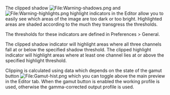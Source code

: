 The clipped shadow
![<File:Warning-shadows.png>](Warning-shadows.png "File:Warning-shadows.png")
and
![<File:Warning-highlights.png>](Warning-highlights.png "File:Warning-highlights.png")
highlight indicators in the Editor allow you to easily see which areas
of the image are too dark or too bright. Highlighted areas are shaded
according to the much they transgress the thresholds.

The thresholds for these indicators are defined in Preferences \>
General.

The clipped shadow indicator will highlight areas where all three
channels fall at or below the specified shadow threshold. The clipped
highlight indicator will highlight areas where at least one channel lies
at or above the specified highlight threshold.

Clipping is calculated using data which depends on the state of the
gamut button
![<File:Gamut-hist.png>](Gamut-hist.png "File:Gamut-hist.png") which you
can toggle above the main preview in the Editor tab. When the gamut
button is enabled the working profile is used, otherwise the
gamma-corrected output profile is used.